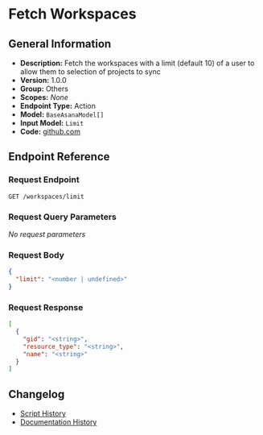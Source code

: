 <!-- BEGIN GENERATED CONTENT -->
# Fetch Workspaces

## General Information

- **Description:** Fetch the workspaces with a limit (default 10) of a user to allow them to selection of projects to sync
- **Version:** 1.0.0
- **Group:** Others
- **Scopes:** _None_
- **Endpoint Type:** Action
- **Model:** `BaseAsanaModel[]`
- **Input Model:** `Limit`
- **Code:** [github.com](https://github.com/NangoHQ/integration-templates/tree/main/integrations/asana/actions/fetch-workspaces.ts)


## Endpoint Reference

### Request Endpoint

`GET /workspaces/limit`

### Request Query Parameters

_No request parameters_

### Request Body

```json
{
  "limit": "<number | undefined>"
}
```

### Request Response

```json
[
  {
    "gid": "<string>",
    "resource_type": "<string>",
    "name": "<string>"
  }
]
```

## Changelog

- [Script History](https://github.com/NangoHQ/integration-templates/commits/main/integrations/asana/actions/fetch-workspaces.ts)
- [Documentation History](https://github.com/NangoHQ/integration-templates/commits/main/integrations/asana/actions/fetch-workspaces.md)

<!-- END  GENERATED CONTENT -->

